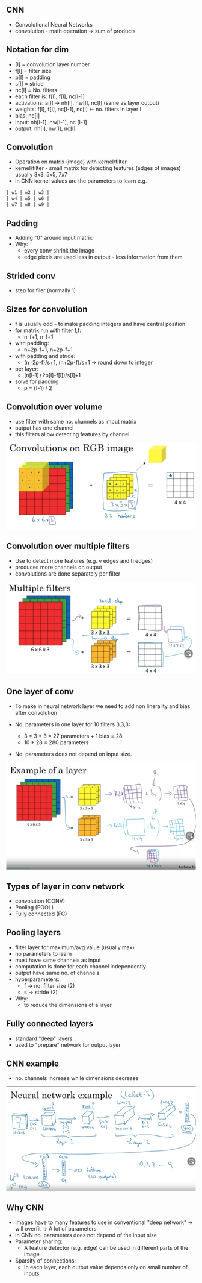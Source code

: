  ## CNN
- Convolutional Neural Networks
- convolution - math operation -> sum of products

## Notation for dim
- [l] = convolution layer number
- f[l] = filter size
- p[l] = padding
- s[l] = stride
- nc[l] = No. filters
- each filter is: f[l], f[l], nc[l-1]
- activations: a[l] -> nh[l], nw[l], nc[l] (same as layer output)
- weights: f[l], f[l], nc[l-1], nc[l] <- no. filters in layer l
- bias: nc[l]
- input: nh[l-1], nw[l-1], nc [l-1]
- output: nh[l], nw[l], nc[l]

## Convolution
- Operation on matrix (image) with kernel/filter
- kernel/filter - small matrix for detecting features (edges of images) usually 3x3, 5x5, 7x7
- in CNN kernel values are the parameters to learn e.g.

```
| w1 | w2 | w3 |
| w4 | w5 | w6 |
| w7 | w8 | w9 |
```

## Padding
- Adding "0" around input matrix
- Why:
    - every conv shrink the image
    - edge pixels are used less in output - less information from them

## Strided conv
- step for filer (normally 1)

## Sizes for convolution
- f is usually odd - to make padding integers and have central position
- for matrix n,n with filter f,f:
    - n-f+1, n-f+1
- with padding:
    - n+2p-f+1, n+2p-f+1
- with padding and stride:
    - (n+2p-f)/s+1, (n+2p-f)/s+1 -> round down to integer
- per layer:
    - (n[l-1]+2p[l]-f[l])/s[l]+1
- solve for padding
    - p = (f-1) / 2

## Convolution over volume
- use filter with same no. channels as imput matrix
- output has one channel
- this filters allow detecting features by channel

![conv rgb](../images/week1_1.PNG)

## Convolution over multiple filters
- Use to detect more features (e.g. v edges and h edges)
- produces more channels on output
- convolutions are done separately per filter

![conv rgb](../images/week1_2.PNG)

## One layer of conv
- To make in neural network layer we need to add non linerality and bias after convolution

- No. parameters in one layer for 10 filters 3,3,3:
    - 3 * 3 * 3 = 27 parameters + 1 bias = 28
    - 10 * 28 = 280 parameters
- No. parameters does not depend on input size.

![conv rgb](../images/week1_3.PNG)

## Types of layer in conv network
- convolution (CONV)
- Pooling (POOL)
- Fully connected (FC)

## Pooling layers
- filter layer for maximum/avg value (usually max)
- no parameters to learn
- must have same channels as input
- computation is done for each channel independently
- output have same no. of channels
- hyperparameters:
    - f -> no. filter size (2)
    - s -> stride (2)
- Why:
    - to reduce the dimensions of a layer

## Fully connected layers
- standard "deep" layers
- used to "prepare" network for output layer

## CNN example
- no. channels increase while dimensions decrease

![conv rgb](../images/week1_4.PNG)

## Why CNN
- Images have to many features to use in conventional "deep network" -> will overfit -> A lot of parameters
- in CNN no. parameters does not depend of the input size
- Parameter sharing:
    - A feature detector (e.g. edge) can be used in different parts of the image
- Sparsity of connections:
    - In each layer, each output value depends only on small number of inputs